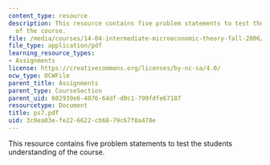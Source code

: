 ```yaml
---
content_type: resource
description: This resource contains five problem statements to test the students understanding
  of the course.
file: /media/courses/14-04-intermediate-microeconomic-theory-fall-2006/3c0ea03efe226622cb6879c67f8a478e_ps7.pdf
file_type: application/pdf
learning_resource_types:
- Assignments
license: https://creativecommons.org/licenses/by-nc-sa/4.0/
ocw_type: OCWFile
parent_title: Assignments
parent_type: CourseSection
parent_uid: 602939e6-4076-64df-d0c1-799fdfe67187
resourcetype: Document
title: ps7.pdf
uid: 3c0ea03e-fe22-6622-cb68-79c67f8a478e
---
```

This resource contains five problem statements to test the students understanding of the course.